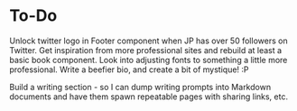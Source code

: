 # To-Do

Unlock twitter logo in Footer component when JP has over 50 followers on Twitter.
Get inspiration from more professional sites and rebuild at least a basic book component.
Look into adjusting fonts to something a little more professional.
Write a beefier bio, and create a bit of mystique! :P

Build a writing section - so I can dump writing prompts into Markdown documents and have them spawn repeatable pages with sharing links, etc.